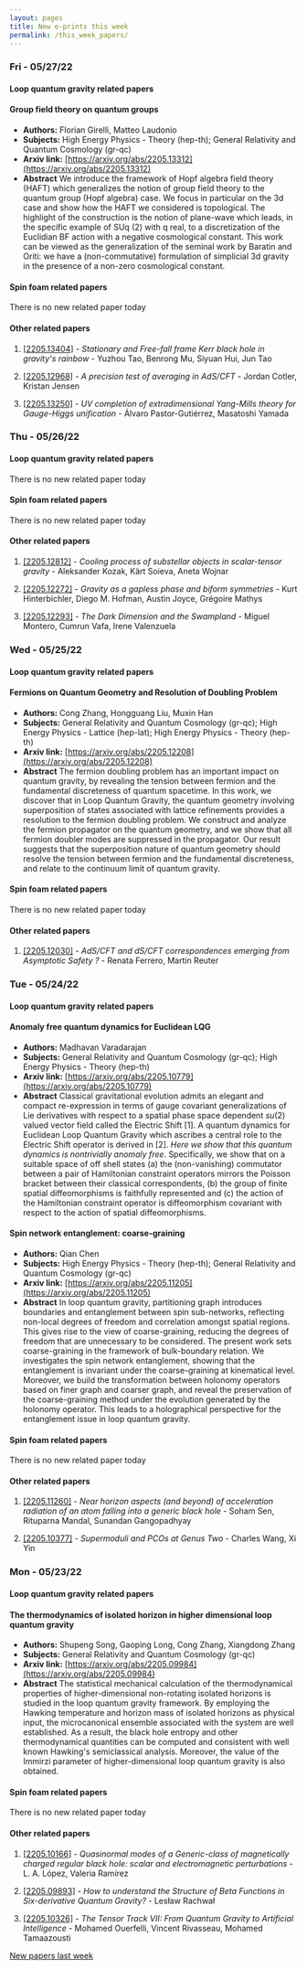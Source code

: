 ```yaml
---
layout: pages
title: New e-prints this week
permalink: /this_week_papers/
---
```




### Fri - 05/27/22

#### Loop quantum gravity related papers

#### **Group field theory on quantum groups**
 - **Authors:** Florian Girelli, Matteo Laudonio
 - **Subjects:** High Energy Physics - Theory (hep-th); General Relativity and Quantum Cosmology (gr-qc)
 - **Arxiv link:** [https://arxiv.org/abs/2205.13312](https://arxiv.org/abs/2205.13312)
 - **Abstract**
 We introduce the framework of Hopf algebra field theory (HAFT) which generalizes the notion of group field theory to the quantum group (Hopf algebra) case. We focus in particular on the 3d case and show how the HAFT we considered is topological. The highlight of the construction is the notion of plane-wave which leads, in the specific example of SUq (2) with q real, to a discretization of the Euclidian BF action with a negative cosmological constant. This work can be viewed as the generalization of the seminal work by Baratin and Oriti: we have a (non-commutative) formulation of simplicial 3d gravity in the presence of a non-zero cosmological constant. 

#### Spin foam related papers

There is no new related paper today 



#### Other related papers

1. [[2205.13404]](https://arxiv.org/abs/2205.13404) - *Stationary and Free-fall frame Kerr black hole in gravity's rainbow* - Yuzhou Tao, Benrong Mu, Siyuan Hui, Jun Tao

1. [[2205.12968]](https://arxiv.org/abs/2205.12968) - *A precision test of averaging in AdS/CFT* - Jordan Cotler, Kristan Jensen

1. [[2205.13250]](https://arxiv.org/abs/2205.13250) - *UV completion of extradimensional Yang-Mills theory for Gauge-Higgs  unification* - Álvaro Pastor-Gutiérrez, Masatoshi Yamada



### Thu - 05/26/22

#### Loop quantum gravity related papers

There is no new related paper today 

#### Spin foam related papers

There is no new related paper today 



#### Other related papers

1. [[2205.12812]](https://arxiv.org/abs/2205.12812) - *Cooling process of substellar objects in scalar-tensor gravity* - Aleksander Kozak, Kärt Soieva, Aneta Wojnar

1. [[2205.12272]](https://arxiv.org/abs/2205.12272) - *Gravity as a gapless phase and biform symmetries* - Kurt Hinterbichler, Diego M. Hofman, Austin Joyce, Grégoire Mathys

1. [[2205.12293]](https://arxiv.org/abs/2205.12293) - *The Dark Dimension and the Swampland* - Miguel Montero, Cumrun Vafa, Irene Valenzuela



### Wed - 05/25/22

#### Loop quantum gravity related papers

#### **Fermions on Quantum Geometry and Resolution of Doubling Problem**
 - **Authors:** Cong Zhang, Hongguang Liu, Muxin Han
 - **Subjects:** General Relativity and Quantum Cosmology (gr-qc); High Energy Physics - Lattice (hep-lat); High Energy Physics - Theory (hep-th)
 - **Arxiv link:** [https://arxiv.org/abs/2205.12208](https://arxiv.org/abs/2205.12208)
 - **Abstract**
 The fermion doubling problem has an important impact on quantum gravity, by revealing the tension between fermion and the fundamental discreteness of quantum spacetime. In this work, we discover that in Loop Quantum Gravity, the quantum geometry involving superposition of states associated with lattice refinements provides a resolution to the fermion doubling problem. We construct and analyze the fermion propagator on the quantum geometry, and we show that all fermion doubler modes are suppressed in the propagator. Our result suggests that the superposition nature of quantum geometry should resolve the tension between fermion and the fundamental discreteness, and relate to the continuum limit of quantum gravity. 

#### Spin foam related papers

There is no new related paper today 



#### Other related papers

1. [[2205.12030]](https://arxiv.org/abs/2205.12030) - *AdS/CFT and dS/CFT correspondences emerging from Asymptotic Safety ?* - Renata Ferrero, Martin Reuter



### Tue - 05/24/22

#### Loop quantum gravity related papers

#### **Anomaly free quantum dynamics for Euclidean LQG**
 - **Authors:** Madhavan Varadarajan
 - **Subjects:** General Relativity and Quantum Cosmology (gr-qc); High Energy Physics - Theory (hep-th)
 - **Arxiv link:** [https://arxiv.org/abs/2205.10779](https://arxiv.org/abs/2205.10779)
 - **Abstract**
 Classical gravitational evolution admits an elegant and compact re-expression in terms of gauge covariant generalizations of Lie derivatives with respect to a spatial phase space dependent $su(2)$ valued vector field called the Electric Shift [1]. A quantum dynamics for Euclidean Loop Quantum Gravity which ascribes a central role to the Electric Shift operator is derived in [2]. $Here\; we\; show\; that\; this \;quantum\; dynamics\; is\; nontrivially\; anomaly$ $free$. Specifically, we show that on a suitable space of off shell states (a) the (non-vanishing) commutator between a pair of Hamiltonian constraint operators mirrors the Poisson bracket between their classical correspondents, (b) the group of finite spatial diffeomorphisms is faithfully represented and (c) the action of the Hamiltonian constraint operator is diffeomorphism covariant with respect to the action of spatial diffeomorphisms. 

#### **Spin network entanglement: coarse-graining**
 - **Authors:** Qian Chen
 - **Subjects:** High Energy Physics - Theory (hep-th); General Relativity and Quantum Cosmology (gr-qc)
 - **Arxiv link:** [https://arxiv.org/abs/2205.11205](https://arxiv.org/abs/2205.11205)
 - **Abstract**
 In loop quantum gravity, partitioning graph introduces boundaries and entanglement between spin sub-networks, reflecting non-local degrees of freedom and correlation amongst spatial regions. This gives rise to the view of coarse-graining, reducing the degrees of freedom that are unnecessary to be considered. The present work sets coarse-graining in the framework of bulk-boundary relation. We investigates the spin network entanglement, showing that the entanglement is invariant under the coarse-graining at kinematical level. Moreover, we build the transformation between holonomy operators based on finer graph and coarser graph, and reveal the preservation of the coarse-graining method under the evolution generated by the holonomy operator. This leads to a holographical perspective for the entanglement issue in loop quantum gravity. 

#### Spin foam related papers

There is no new related paper today 



#### Other related papers

1. [[2205.11260]](https://arxiv.org/abs/2205.11260) - *Near horizon aspects (and beyond) of acceleration radiation of an atom  falling into a generic black hole* - Soham Sen, Rituparna Mandal, Sunandan Gangopadhyay

1. [[2205.10377]](https://arxiv.org/abs/2205.10377) - *Supermoduli and PCOs at Genus Two* - Charles Wang, Xi Yin



### Mon - 05/23/22

#### Loop quantum gravity related papers

#### **The thermodynamics of isolated horizon in higher dimensional loop  quantum gravity**
 - **Authors:** Shupeng Song, Gaoping Long, Cong Zhang, Xiangdong Zhang
 - **Subjects:** General Relativity and Quantum Cosmology (gr-qc)
 - **Arxiv link:** [https://arxiv.org/abs/2205.09984](https://arxiv.org/abs/2205.09984)
 - **Abstract**
 The statistical mechanical calculation of the thermodynamical properties of higher-dimensional non-rotating isolated horizons is studied in the loop quantum gravity framework. By employing the Hawking temperature and horizon mass of isolated horizons as physical input, the microcanonical ensemble associated with the system are well established. As a result, the black hole entropy and other thermodynamical quantities can be computed and consistent with well known Hawking's semiclassical analysis. Moreover, the value of the Immirzi parameter of higher-dimensional loop quantum gravity is also obtained. 

#### Spin foam related papers

There is no new related paper today 



#### Other related papers

1. [[2205.10166]](https://arxiv.org/abs/2205.10166) - *Quasinormal modes of a Generic-class of magnetically charged regular  black hole: scalar and electromagnetic perturbations* - L. A. López, Valeria Ramírez

1. [[2205.09893]](https://arxiv.org/abs/2205.09893) - *How to understand the Structure of Beta Functions in Six-derivative  Quantum Gravity?* - Lesław Rachwał

1. [[2205.10326]](https://arxiv.org/abs/2205.10326) - *The Tensor Track VII: From Quantum Gravity to Artificial Intelligence* - Mohamed Ouerfelli, Vincent Rivasseau, Mohamed Tamaazousti






[New papers last week]({{site.url}}/archived/weekly/pre-prints/2022/05/23/archived_weekly_papers.html)